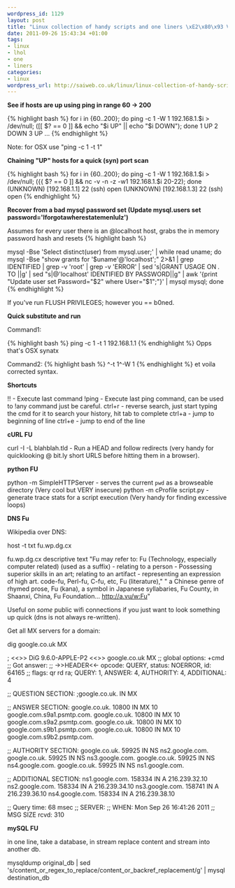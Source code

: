 ```yaml
--- 
wordpress_id: 1129
layout: post
title: "Linux collection of handy scripts and one liners \xE2\x80\x93 Volume 2 (Warning: contains shortcuts)"
date: 2011-09-26 15:43:34 +01:00
tags: 
- linux
- lhol
- one
- liners
categories: 
- linux
wordpress_url: http://saiweb.co.uk/linux/linux-collection-of-handy-scripts-and-one-liners-%e2%80%93-volume-2-warning-contains-shortcuts
---
```

<strong>See if hosts are up using ping in range 60 -> 200</strong>

{% highlight bash %}
for i in {60..200}; do ping -c 1 -W 1 192.168.1.$i > /dev/null; ([[ $? == 0 ]] && echo "$i UP" || echo "$i DOWN");  done
1 UP
2 DOWN
3 UP
...
{% endhighlight %}

Note: for OSX use "ping -c 1 -t 1"

<strong>Chaining "UP" hosts for a quick (syn) port scan</strong>

{% highlight bash %}
for i in {60..200}; do ping -c 1 -W 1 192.168.1.$i > /dev/null; ({{ $? == 0 ]] && nc -v -n -z -w1 192.168.1.$i 20-22); done
(UNKNOWN) [192.168.1.1] 22 (ssh) open
(UNKNOWN) [192.168.1.3] 22 (ssh) open
{% endhighlight %}

<strong>Recover from a bad mysql password set (Update mysql.users set password='Iforgotawherestatemenlulz')</strong>

Assumes for every user there is an @localhost host, grabs the in memory password hash and resets 
{% highlight bash %}

mysql -Bse 'Select distinct(user) from mysql.user;' | while read uname; do mysql -Bse "show grants for '$uname'@'localhost';" 2>&1 | grep IDENTIFIED | grep -v 'root' | grep -v 'ERROR' | sed 's|GRANT USAGE ON *.* TO ||g' | sed "s|@'localhost' IDENTIFIED BY PASSWORD||g" | awk '{print "Update user set Password="$2" where User="$1";"}' | mysql mysql; done
{% endhighlight %}

If you've run FLUSH PRIVILEGES; however you == b0ned.

<strong>Quick substitute and run</strong>

Command1:

{% highlight bash %}
ping -c 1 -t 1 192.168.1.1
{% endhighlight %}
Opps that's OSX synatx 

Command2:
{% highlight bash %}
^-t 1^-W 1
{% endhighlight %}
et voila corrected syntax.

<strong>Shortcuts</strong>

!! - Execute last command
!ping - Execute last ping command, can be used to !any command just be careful.
ctrl+r - reverse search, just start typing the cmd for it to search your history, hit tab to complete
ctrl+a - jump to beginning of line
ctrl+e - jump to end of the line

<strong>cURL FU</strong>

curl -I -L blahblah.tld - Run a HEAD and follow redirects (very handy for quicklooking @ bit.ly short URLS before hitting them in a browser).

<strong>python FU</strong>

python -m SimpleHTTPServer - serves the current `pwd` as a browseable directory (Very cool but VERY insecure)
python -m cProfile script.py - generate trace stats for a script execution (Very handy for finding excessive loops)

<strong>DNS Fu</strong>

Wikipedia over DNS:

host -t txt fu.wp.dg.cx

fu.wp.dg.cx descriptive text "Fu may refer to: Fu (Technology, especially computer related) (used as a suffix) - relating to a person - Possessing superior skills in an art\; relating to an artifact - representing an expression of high art. code-fu, Perl-fu, C-fu, etc, Fu (literature)," " a Chinese genre of rhymed prose, Fu (kana), a symbol in Japanese syllabaries, Fu County, in Shaanxi, China, Fu Foundation... http://a.vu/w:Fu"

Useful on _some_ public wifi connections if you just want to look something up quick (dns is not always re-written).

Get all MX servers for a domain:

dig google.co.uk MX

; <<>> DiG 9.6.0-APPLE-P2 <<>> google.co.uk MX
;; global options: +cmd
;; Got answer:
;; ->>HEADER<<- opcode: QUERY, status: NOERROR, id: 64165
;; flags: qr rd ra; QUERY: 1, ANSWER: 4, AUTHORITY: 4, ADDITIONAL: 4

;; QUESTION SECTION:
;google.co.uk.			IN	MX

;; ANSWER SECTION:
google.co.uk.		10800	IN	MX	10 google.com.s9a1.psmtp.com.
google.co.uk.		10800	IN	MX	10 google.com.s9a2.psmtp.com.
google.co.uk.		10800	IN	MX	10 google.com.s9b1.psmtp.com.
google.co.uk.		10800	IN	MX	10 google.com.s9b2.psmtp.com.

;; AUTHORITY SECTION:
google.co.uk.		59925	IN	NS	ns2.google.com.
google.co.uk.		59925	IN	NS	ns3.google.com.
google.co.uk.		59925	IN	NS	ns4.google.com.
google.co.uk.		59925	IN	NS	ns1.google.com.

;; ADDITIONAL SECTION:
ns1.google.com.		158334	IN	A	216.239.32.10
ns2.google.com.		158334	IN	A	216.239.34.10
ns3.google.com.		158741	IN	A	216.239.36.10
ns4.google.com.		158334	IN	A	216.239.38.10

;; Query time: 68 msec
;; SERVER: 
;; WHEN: Mon Sep 26 16:41:26 2011
;; MSG SIZE  rcvd: 310

<strong>mySQL FU</strong>

in one line, take a database, in stream replace content and stream into another db.

mysqldump original_db | sed 's/content_or_regex_to_replace/content_or_backref_replacement/g' | mysql destination_db
